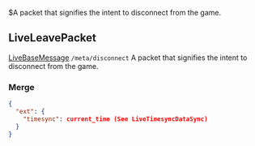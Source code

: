 $A packet that signifies the intent to disconnect from the game.
## LiveLeavePacket
<span class="extends"><a href="/enum/LiveBaseMessage">LiveBaseMessage</a></span>
<span class="channel"><code>/meta/disconnect</code></span>
A packet that signifies the intent to disconnect from the game.

### Merge
```json
{
  "ext": {
    "timesync": current_time (See LiveTimesyncDataSync)
  }
}
```
